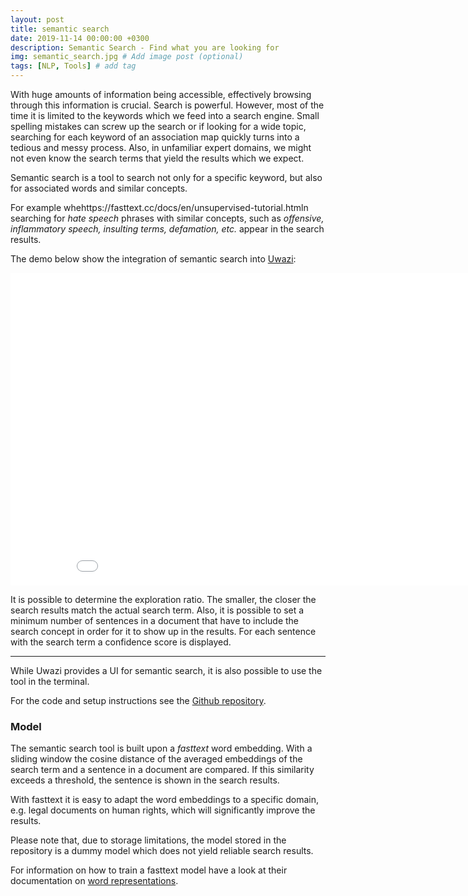 ```yaml
---
layout: post
title: semantic search
date: 2019-11-14 00:00:00 +0300
description: Semantic Search - Find what you are looking for
img: semantic_search.jpg # Add image post (optional)
tags: [NLP, Tools] # add tag
---
```




With huge amounts of information being accessible, effectively browsing through this information is crucial.  Search is powerful. However, most of the time it is limited to the keywords which we feed into a search engine. Small spelling mistakes can screw up the search or if looking for a wide topic, searching for each keyword of an association map quickly turns into a tedious and messy process.
Also, in unfamiliar expert domains, we might not even know the search terms that yield the results which we expect.



Semantic search is a tool to search not only for a specific keyword, but also for associated words and similar concepts.

For example whehttps://fasttext.cc/docs/en/unsupervised-tutorial.htmln searching for *hate speech* phrases with similar concepts, such as *offensive, inflammatory speech, insulting terms, defamation, etc.* appear in the search results.


The demo below show the integration of semantic search into [Uwazi](https://github.com/huridocs/uwazi/):

<iframe src="{{ site.baseurl }}/assets/img/semantic_search.mp4" 
    width="900" 
    height="500"
    frameborder="0" 
    allowfullscreen>
</iframe>


It is possible to determine the exploration ratio. The smaller, the closer the search results match the actual search term. Also, it is possible to set a minimum number of sentences in a document that have to include the search concept in order for it to show up in the results.
For each sentence with the search term a confidence score is displayed.

____________



While Uwazi provides a UI for semantic search, it is also possible to use the tool in the terminal.

For the code and setup instructions see the [Github repository](https://github.com/Tilana/semantic-search). 



### Model

The semantic search tool is built upon a *fasttext* word embedding. With a sliding window the cosine distance of the averaged embeddings of the search term and a sentence in a document are compared. If this similarity exceeds a threshold, the sentence is shown in the search results.

With fasttext it is easy to adapt the word embeddings to a specific domain, e.g. legal documents on human rights, which will significantly improve the results.

Please note that, due to storage limitations, the model stored in the repository is a dummy model which does not yield reliable search results.

For information on how to train a fasttext model have a look at their documentation on [word representations](https://fasttext.cc/docs/en/unsupervised-tutorial.html).